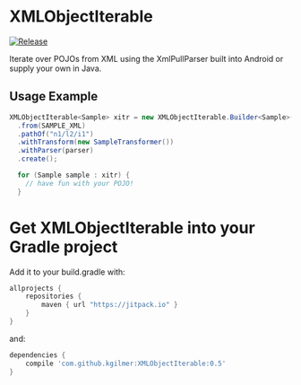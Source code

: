 # XMLObjectIterable

[![Release](https://jitpack.io/v/kgilmer/XMLObjectIterable.svg)](https://jitpack.io/#kggilmer/XMLObjectIterable)

Iterate over POJOs from XML using the XmlPullParser built into Android or supply your own in Java.

## Usage Example ##
```java
XMLObjectIterable<Sample> xitr = new XMLObjectIterable.Builder<Sample>()
  .from(SAMPLE_XML)
  .pathOf("n1/l2/i1")
  .withTransform(new SampleTransformer())
  .withParser(parser)
  .create();

  for (Sample sample : xitr) {
    // have fun with your POJO!
  }
```

# Get XMLObjectIterable into your Gradle project

Add it to your build.gradle with:
```gradle
allprojects {
    repositories {
        maven { url "https://jitpack.io" }
    }
}
```
and:

```gradle
dependencies {
    compile 'com.github.kgilmer:XMLObjectIterable:0.5'
}
```
